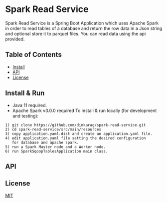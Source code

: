 # Spark Read Service
Spark Read Service is a Spring Boot Application which uses Apache Spark in order to read tables of a database and return the row data in a Json string and optional store it to parquet files.
You can read data using the api provided.

## Table of Contents
- [Install](#install)
- [API](#api)
- [License](#license)
## Install & Run
- Java 11 required.
- Apache Spark v3.0.0 required
To install & run locally (for development and testing):
```
1) git clone https://github.com/dimkarag/spark-read-service.git
2) cd spark-read-service/src/main/resources
3) copy application.yaml.dist and create an application.yaml file.
4) edit application.yaml file setting the desired configuration 
   for database and apache spark.
5) run a Spark Master node and a Worker node.
6) run SparkSqoopTablesApplication main class.

```
## API

## License
[MIT](https://choosealicense.com/licenses/mit/)

